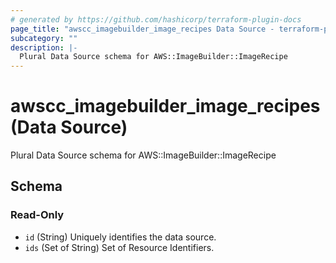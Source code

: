 ```yaml
---
# generated by https://github.com/hashicorp/terraform-plugin-docs
page_title: "awscc_imagebuilder_image_recipes Data Source - terraform-provider-awscc"
subcategory: ""
description: |-
  Plural Data Source schema for AWS::ImageBuilder::ImageRecipe
---
```


# awscc_imagebuilder_image_recipes (Data Source)

Plural Data Source schema for AWS::ImageBuilder::ImageRecipe



<!-- schema generated by tfplugindocs -->
## Schema

### Read-Only

- `id` (String) Uniquely identifies the data source.
- `ids` (Set of String) Set of Resource Identifiers.
